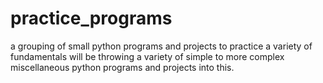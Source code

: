 # practice_programs
a grouping of small python programs and projects to practice a variety of fundamentals
will be throwing a variety of simple to more complex miscellaneous python programs and projects into this.

